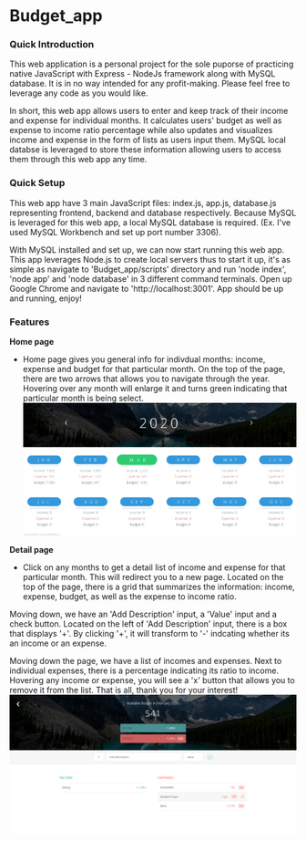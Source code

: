 # Budget_app

### Quick Introduction
This web application is a personal project for the sole puporse of practicing native JavaScript with Express - NodeJs framework along with MySQL database. It is in no way intended for any profit-making. Please feel free to leverage any code as you would like.

In short, this web app allows users to enter and keep track of their income and expense for individual months. It calculates users' budget as well as expense to income ratio percentage while also updates and visualizes income and expense in the form of lists as users input them. MySQL local databse is leveraged to store these information allowing users to access them through this web app any time. 

### Quick Setup
This web app have 3 main JavaScript files: index.js, app.js, database.js representing frontend, backend and database respectively. Because MySQL is leveraged for this web app, a local MySQL database is required. (Ex. I've used MySQL Workbench and set up port number 3306). 

With MySQL installed and set up, we can now start running this web app. This app leverages Node.js to create local servers thus to start it up, it's as simple as navigate to 'Budget_app/scripts' directory and run 'node index', 'node app' and 'node database' in 3 different command terminals. Open up Google Chrome and navigate to 'http://localhost:3001'. App should be up and running, enjoy!

### Features
**Home page**
- Home page gives you general info for indivdual months: income, expense and budget for that particular month. On the top of the page, there are two arrows that allows you to navigate through the year. Hovering over any month will enlarge it and turns green indicating that particular month is being select.
![Image description](https://github.com/jchen0615/Budget_app/blob/master/public/img/Home.PNG)

**Detail page**
- Click on any months to get a detail list of income and expense for that particular month. This will redirect you to a new page. Located on the top of the page, there is a grid that summarizes the information: income, expense, budget, as well as the expense to income ratio. 

Moving down, we have an 'Add Description' input, a 'Value' input and a check button. Located on the left of 'Add Description' input, there is a box that displays '+'. By clicking '+', it will transform to '-' indcating whether its an income or an expense. 

Moving down the page, we have a list of incomes and expenses. Next to individual expenses, there is a percentage indicating its ratio to income. Hovering any income or expense, you will see a 'x' button that allows you to remove it from the list. That is all, thank you for your interest!
![Image description](https://github.com/jchen0615/Budget_app/blob/master/public/img/Detail.PNG)
